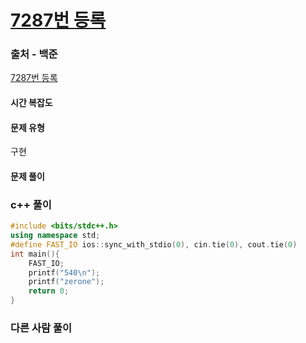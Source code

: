 # [7287번 등록](https://www.acmicpc.net/problem/7287)

### 출처 - 백준
[7287번 등록](https://www.acmicpc.net/problem/7287)

#### 시간 복잡도

#### 문제 유형
구현

#### 문제 풀이

### c++ 풀이
```c++
#include <bits/stdc++.h>
using namespace std;
#define FAST_IO ios::sync_with_stdio(0), cin.tie(0), cout.tie(0)
int main(){
    FAST_IO;
    printf("540\n");
    printf("zerone");
    return 0;
}
```

### 다른 사람 풀이
```c++

```